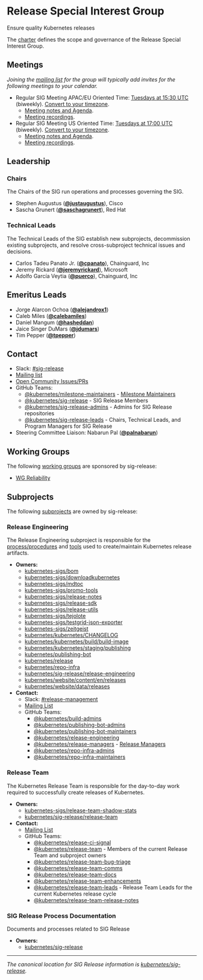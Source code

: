 <!---
This is an autogenerated file!

Please do not edit this file directly, but instead make changes to the
sigs.yaml file in the project root.

To understand how this file is generated, see https://git.k8s.io/community/generator/README.md
--->
# Release Special Interest Group

Ensure quality Kubernetes releases

The [charter](charter.md) defines the scope and governance of the Release Special Interest Group.

## Meetings
*Joining the [mailing list](https://groups.google.com/forum/#!forum/kubernetes-sig-release) for the group will typically add invites for the following meetings to your calendar.*
* Regular SIG Meeting APAC/EU Oriented Time: [Tuesdays at 15:30 UTC](https://zoom.us/j/327142148?pwd=RE9aZWtCc0hhOWs4ZTdXZ0hBM0ROdz09) (biweekly). [Convert to your timezone](http://www.thetimezoneconverter.com/?t=15:30&tz=UTC).
  * [Meeting notes and Agenda](https://bit.ly/k8s-sig-release-meeting).
  * [Meeting recordings](https://bit.ly/k8s-sig-release-videos).
* Regular SIG Meeting US Oriented Time: [Tuesdays at 17:00 UTC](https://zoom.us/j/327142148?pwd=RE9aZWtCc0hhOWs4ZTdXZ0hBM0ROdz09) (biweekly). [Convert to your timezone](http://www.thetimezoneconverter.com/?t=17:00&tz=UTC).
  * [Meeting notes and Agenda](https://bit.ly/k8s-sig-release-meeting).
  * [Meeting recordings](https://bit.ly/k8s-sig-release-videos).

## Leadership

### Chairs
The Chairs of the SIG run operations and processes governing the SIG.

* Stephen Augustus (**[@justaugustus](https://github.com/justaugustus)**), Cisco
* Sascha Grunert (**[@saschagrunert](https://github.com/saschagrunert)**), Red Hat

### Technical Leads
The Technical Leads of the SIG establish new subprojects, decommission existing
subprojects, and resolve cross-subproject technical issues and decisions.

* Carlos Tadeu Panato Jr. (**[@cpanato](https://github.com/cpanato)**), Chainguard, Inc
* Jeremy Rickard (**[@jeremyrickard](https://github.com/jeremyrickard)**), Microsoft
* Adolfo García Veytia (**[@puerco](https://github.com/puerco)**), Chainguard, Inc

## Emeritus Leads

* Jorge Alarcon Ochoa (**[@alejandrox1](https://github.com/alejandrox1)**)
* Caleb Miles (**[@calebamiles](https://github.com/calebamiles)**)
* Daniel Mangum (**[@hasheddan](https://github.com/hasheddan)**)
* Jaice Singer DuMars (**[@jdumars](https://github.com/jdumars)**)
* Tim Pepper (**[@tpepper](https://github.com/tpepper)**)

## Contact
- Slack: [#sig-release](https://kubernetes.slack.com/messages/sig-release)
- [Mailing list](https://groups.google.com/forum/#!forum/kubernetes-sig-release)
- [Open Community Issues/PRs](https://github.com/kubernetes/community/labels/sig%2Frelease)
- GitHub Teams:
    - [@kubernetes/milestone-maintainers](https://github.com/orgs/kubernetes/teams/milestone-maintainers) - [Milestone Maintainers](https://git.k8s.io/sig-release/release-team#milestone-maintainers)
    - [@kubernetes/sig-release](https://github.com/orgs/kubernetes/teams/sig-release) - SIG Release Members
    - [@kubernetes/sig-release-admins](https://github.com/orgs/kubernetes/teams/sig-release-admins) - Admins for SIG Release repositories
    - [@kubernetes/sig-release-leads](https://github.com/orgs/kubernetes/teams/sig-release-leads) - Chairs, Technical Leads, and Program Managers for SIG Release
- Steering Committee Liaison: Nabarun Pal (**[@palnabarun](https://github.com/palnabarun)**)

## Working Groups

The following [working groups][working-group-definition] are sponsored by sig-release:
* [WG Reliability](/wg-reliability)


## Subprojects

The following [subprojects][subproject-definition] are owned by sig-release:
### Release Engineering
The Release Engineering subproject is responsible for the [process/procedures](https://github.com/kubernetes/sig-release/tree/master/release-engineering) and [tools](https://github.com/kubernetes/release) used to create/maintain Kubernetes release artifacts.
- **Owners:**
  - [kubernetes-sigs/bom](https://github.com/kubernetes-sigs/bom/blob/main/OWNERS)
  - [kubernetes-sigs/downloadkubernetes](https://github.com/kubernetes-sigs/downloadkubernetes/blob/master/OWNERS)
  - [kubernetes-sigs/mdtoc](https://github.com/kubernetes-sigs/mdtoc/blob/master/OWNERS)
  - [kubernetes-sigs/promo-tools](https://github.com/kubernetes-sigs/promo-tools/blob/main/OWNERS)
  - [kubernetes-sigs/release-notes](https://github.com/kubernetes-sigs/release-notes/blob/master/OWNERS)
  - [kubernetes-sigs/release-sdk](https://github.com/kubernetes-sigs/release-sdk/blob/main/OWNERS)
  - [kubernetes-sigs/release-utils](https://github.com/kubernetes-sigs/release-utils/blob/main/OWNERS)
  - [kubernetes-sigs/tejolote](https://github.com/kubernetes-sigs/tejolote/blob/main/OWNERS)
  - [kubernetes-sigs/testgrid-json-exporter](https://github.com/kubernetes-sigs/testgrid-json-exporter/blob/main/OWNERS)
  - [kubernetes-sigs/zeitgeist](https://github.com/kubernetes-sigs/zeitgeist/blob/master/OWNERS)
  - [kubernetes/kubernetes/CHANGELOG](https://github.com/kubernetes/kubernetes/blob/master/CHANGELOG/OWNERS)
  - [kubernetes/kubernetes/build/build-image](https://github.com/kubernetes/kubernetes/blob/master/build/build-image/OWNERS)
  - [kubernetes/kubernetes/staging/publishing](https://github.com/kubernetes/kubernetes/blob/master/staging/publishing/OWNERS)
  - [kubernetes/publishing-bot](https://github.com/kubernetes/publishing-bot/blob/master/OWNERS)
  - [kubernetes/release](https://github.com/kubernetes/release/blob/master/OWNERS)
  - [kubernetes/repo-infra](https://github.com/kubernetes/repo-infra/blob/master/OWNERS)
  - [kubernetes/sig-release/release-engineering](https://github.com/kubernetes/sig-release/blob/master/release-engineering/OWNERS)
  - [kubernetes/website/content/en/releases](https://github.com/kubernetes/website/blob/main/content/en/releases/OWNERS)
  - [kubernetes/website/data/releases](https://github.com/kubernetes/website/blob/main/data/releases/OWNERS)
- **Contact:**
  - Slack: [#release-management](https://kubernetes.slack.com/messages/release-management)
  - [Mailing List](https://groups.google.com/a/kubernetes.io/g/release-managers)
  - GitHub Teams:
    - [@kubernetes/build-admins](https://github.com/orgs/kubernetes/teams/build-admins)
    - [@kubernetes/publishing-bot-admins](https://github.com/orgs/kubernetes/teams/publishing-bot-admins)
    - [@kubernetes/publishing-bot-maintainers](https://github.com/orgs/kubernetes/teams/publishing-bot-maintainers)
    - [@kubernetes/release-engineering](https://github.com/orgs/kubernetes/teams/release-engineering)
    - [@kubernetes/release-managers](https://github.com/orgs/kubernetes/teams/release-managers) - [Release Managers](https://kubernetes.io/releases/release-managers/)
    - [@kubernetes/repo-infra-admins](https://github.com/orgs/kubernetes/teams/repo-infra-admins)
    - [@kubernetes/repo-infra-maintainers](https://github.com/orgs/kubernetes/teams/repo-infra-maintainers)
### Release Team
The Kubernetes Release Team is responsible for the day-to-day work required to successfully create releases of Kubernetes.
- **Owners:**
  - [kubernetes-sigs/release-team-shadow-stats](https://github.com/kubernetes-sigs/release-team-shadow-stats/blob/main/OWNERS)
  - [kubernetes/sig-release/release-team](https://github.com/kubernetes/sig-release/blob/master/release-team/OWNERS)
- **Contact:**
  - [Mailing List](https://groups.google.com/a/kubernetes.io/g/release-team)
  - GitHub Teams:
    - [@kubernetes/release-ci-signal](https://github.com/orgs/kubernetes/teams/release-ci-signal)
    - [@kubernetes/release-team](https://github.com/orgs/kubernetes/teams/release-team) - Members of the current Release Team and subproject owners
    - [@kubernetes/release-team-bug-triage](https://github.com/orgs/kubernetes/teams/release-team-bug-triage)
    - [@kubernetes/release-team-comms](https://github.com/orgs/kubernetes/teams/release-team-comms)
    - [@kubernetes/release-team-docs](https://github.com/orgs/kubernetes/teams/release-team-docs)
    - [@kubernetes/release-team-enhancements](https://github.com/orgs/kubernetes/teams/release-team-enhancements)
    - [@kubernetes/release-team-leads](https://github.com/orgs/kubernetes/teams/release-team-leads) - Release Team Leads for the current Kubernetes release cycle
    - [@kubernetes/release-team-release-notes](https://github.com/orgs/kubernetes/teams/release-team-release-notes)
### SIG Release Process Documentation
Documents and processes related to SIG Release
- **Owners:**
  - [kubernetes/sig-release](https://github.com/kubernetes/sig-release/blob/master/OWNERS)

[subproject-definition]: https://github.com/kubernetes/community/blob/master/governance.md#subprojects
[working-group-definition]: https://github.com/kubernetes/community/blob/master/governance.md#working-groups
<!-- BEGIN CUSTOM CONTENT -->
---

_The canonical location for SIG Release information is [kubernetes/sig-release](https://github.com/kubernetes/sig-release)._

<!-- END CUSTOM CONTENT -->
